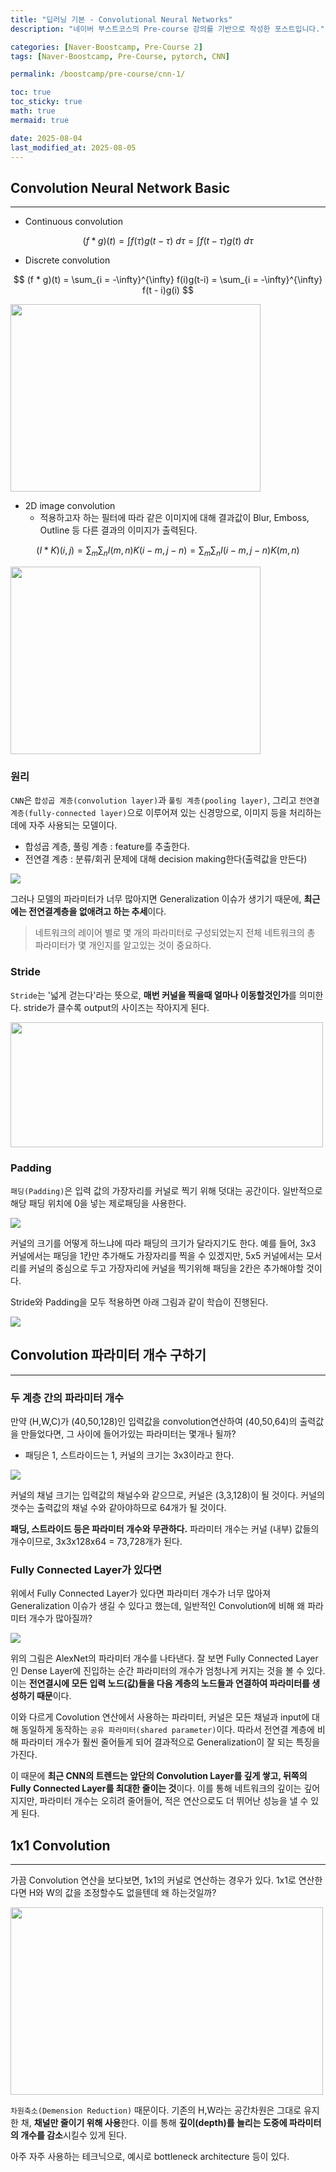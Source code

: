 ```yaml
---
title: "딥러닝 기본 - Convolutional Neural Networks"
description: "네이버 부스트코스의 Pre-course 강의를 기반으로 작성한 포스트입니다."

categories: [Naver-Boostcamp, Pre-Course 2]
tags: [Naver-Boostcamp, Pre-Course, pytorch, CNN]

permalink: /boostcamp/pre-course/cnn-1/

toc: true
toc_sticky: true
math: true
mermaid: true

date: 2025-08-04
last_modified_at: 2025-08-05
---
```


## Convolution Neural Network Basic
---------

- Continuous convolution

$$
(f * g)(t) = \int f(\tau)g(t - \tau) \ d\tau = \int f(t - \tau)g(t) \ d \tau
$$

- Discrete convolution

$$
(f * g)(t) = \sum_{i = -\infty}^{\infty} f(i)g(t-i) = \sum_{i = -\infty}^{\infty} f(t - i)g(i)
$$

<img src="../assets/img/post/naver-boostcamp/convolution-cal.png" width = "400" height="300">

- 2D image convolution
    - 적용하고자 하는 필터에 따라 같은 이미지에 대해 결과값이 Blur, Emboss, Outline 등 다른 결과의 이미지가 출력된다.

$$
(I * K)(i, j) = \sum_{m}\sum_{n} I(m, n)K(i - m, j - n) = \sum_{m}\sum_{n}I(i - m, j - n)K(m, n)
$$

<img src="../assets/img/post/naver-boostcamp/2d-image-convolution.png" width="400" height="300"> 

### 원리

`CNN`은 `합성곱 계층(convolution layer)`과 `풀링 계층(pooling layer)`, 그리고 `전연결 계층(fully-connected layer)`으로 이루어져 있는 신경망으로, 이미지 등을 처리하는데에 자주 사용되는 모델이다.

- 합성곱 계층, 풀링 계층 : feature를 추출한다.
- 전연결 계층 : 분류/회귀 문제에 대해 decision making한다(출력값을 만든다)

<img src="../assets/img/post/naver-boostcamp/basic-convolution.png">

그러나 모델의 파라미터가 너무 많아지면 Generalization 이슈가 생기기 때문에, **최근에는 전연결계층을 없애려고 하는 추세**이다.

> 네트워크의 레이어 별로 몇 개의 파라미터로 구성되었는지 전체 네트워크의 총 파라미터가 몇 개인지를 알고있는 것이 중요하다.

### Stride

`Stride`는 '넓게 걷는다'라는 뜻으로, **매번 커널을 찍을때 얼마나 이동할것인가**를 의미한다. stride가 클수록 output의 사이즈는 작아지게 된다.

<img src="https://miro.medium.com/v2/resize:fit:1400/1*zUDC6dNc3rIOwTfRg3sEBw.png" width="500" height="200">

### Padding

`패딩(Padding)`은 입력 값의 가장자리를 커널로 찍기 위해 덧대는 공간이다. 일반적으로 해당 패딩 위치에 0을 넣는 제로패딩을 사용한다.

<img src="https://encrypted-tbn0.gstatic.com/images?q=tbn:ANd9GcRxTZKpsJRKk7bYZ_Jeo9oKs5j75XT4U5PVWQ&s">

커널의 크기를 어떻게 하느냐에 따라 패딩의 크기가 달라지기도 한다. 예를 들어, 3x3 커널에서는 패딩을 1칸만 추가해도 가장자리를 찍을 수 있겠지만, 5x5 커널에서는 모서리를 커널의 중심으로 두고 가장자리에 커널을 찍기위해 패딩을 2칸은 추가해야할 것이다.

Stride와 Padding을 모두 적용하면 아래 그림과 같이 학습이 진행된다.

<img src="../assets/img/post/naver-boostcamp/cnn-stride-padding.png">



## Convolution 파라미터 개수 구하기
-------------

### 두 계층 간의 파라미터 개수

만약 (H,W,C)가 (40,50,128)인 입력값을 convolution연산하여 (40,50,64)의 출력값을 만들었다면, 그 사이에 들어가있는 파라미터는 몇개나 될까?

- 패딩은 1, 스트라이드는 1, 커널의 크기는 3x3이라고 한다.

<img src="../assets/img/post/naver-boostcamp/cnn-parameter.png">

커널의 채널 크기는 입력값의 채널수와 같으므로, 커널은 (3,3,128)이 될 것이다. 커널의 갯수는 출력값의 채널 수와 같아야하므로 64개가 될 것이다.

**패딩, 스트라이드 등은 파라미터 개수와 무관하다.** 파라미터 개수는 커널 (내부) 값들의 개수이므로, 3x3x128x64 = 73,728개가 된다.

### Fully Connected Layer가 있다면

위에서 Fully Connected Layer가 있다면 파라미터 개수가 너무 많아져 Generalization 이슈가 생길 수 있다고 했는데, 일반적인 Convolution에 비해 왜 파라미터 개수가 많아질까?

<img src="../assets/img/post/naver-boostcamp/alex-net_parameter.png">

위의 그림은 AlexNet의 파라미터 개수를 나타낸다. 잘 보면 Fully Connected Layer인 Dense Layer에 진입하는 순간 파라미터의 개수가 엄청나게 커지는 것을 볼 수 있다. 이는 **전연결시에 모든 입력 노드(값)들을 다음 계층의 노드들과 연결하여 파라미터를 생성하기 때문**이다.

이와 다르게 Covolution 연산에서 사용하는 파라미터, 커널은 모든 채널과 input에 대해 동일하게 동작하는 `공유 파라미터(shared parameter)`이다. 따라서 전연결 계층에 비해 파라미터 개수가 훨씬 줄어들게 되어 결과적으로 Generalization이 잘 되는 특징을 가진다. 

이 때문에 **최근 CNN의 트렌드는 앞단의 Convolution Layer를 깊게 쌓고, 뒤쪽의 Fully Connected Layer를 최대한 줄이는 것**이다. 이를 통해 네트워크의 깊이는 깊어지지만, 파라미터 개수는 오히려 줄어들어, 적은 연산으로도 더 뛰어난 성능을 낼 수 있게 된다.

## 1x1 Convolution
--------

가끔 Convolution 연산을 보다보면, 1x1의 커널로 연산하는 경우가 있다. 1x1로 연산한다면 H와 W의 값을 조정할수도 없을텐데 왜 하는것일까?

<img src="https://miro.medium.com/v2/resize:fit:1400/1*DWleFx9-wWeF3uFagvo4YA.png" width="500" height="300">

`차원축소(Demension Reduction)` 때문이다. 기존의 H,W라는 공간차원은 그대로 유지한 채, **채널만 줄이기 위해 사용**한다. 이를 통해 **깊이(depth)를 늘리는 도중에 파라미터의 개수를 감소**시킬수 있게 된다.

아주 자주 사용하는 테크닉으로, 예시로 bottleneck architecture 등이 있다.